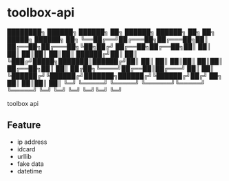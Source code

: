 # toolbox-api

████████╗ ██████╗  ██████╗ ██╗     ██████╗  ██████╗ ██╗  ██╗      █████╗ ██████╗ ██╗
╚══██╔══╝██╔═══██╗██╔═══██╗██║     ██╔══██╗██╔═══██╗╚██╗██╔╝     ██╔══██╗██╔══██╗██║
   ██║   ██║   ██║██║   ██║██║     ██████╔╝██║   ██║ ╚███╔╝█████╗███████║██████╔╝██║
   ██║   ██║   ██║██║   ██║██║     ██╔══██╗██║   ██║ ██╔██╗╚════╝██╔══██║██╔═══╝ ██║
   ██║   ╚██████╔╝╚██████╔╝███████╗██████╔╝╚██████╔╝██╔╝ ██╗     ██║  ██║██║     ██║
   ╚═╝    ╚═════╝  ╚═════╝ ╚══════╝╚═════╝  ╚═════╝ ╚═╝  ╚═╝     ╚═╝  ╚═╝╚═╝     ╚═╝


toolbox api

## Feature

- ip address
- idcard
- urllib
- fake data
- datetime
